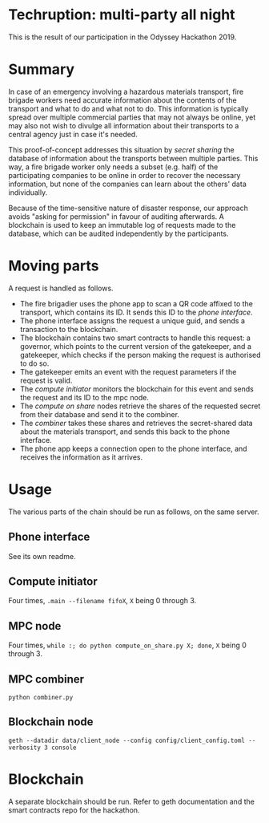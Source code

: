 # Techruption: multi-party all night

This is the result of our participation in the Odyssey Hackathon 2019.

# Summary

In case of an emergency involving a hazardous materials transport, fire brigade workers need accurate information about the contents of the transport and what to do and what not to do. This information is typically spread over multiple commercial parties that may not always be online, yet may also not wish to divulge all information about their transports to a central agency just in case it's needed.

This proof-of-concept addresses this situation by *secret sharing* the database of information about the transports between multiple parties. This way, a fire brigade worker only needs a subset (e.g. half) of the participating companies to be online in order to recover the necessary information, but none of the companies can learn about the others' data individually.

Because of the time-sensitive nature of disaster response, our approach avoids "asking for permission" in favour of auditing afterwards. A blockchain is used to keep an immutable log of requests made to the database, which can be audited independently by the participants.

# Moving parts

A request is handled as follows.

* The fire brigadier uses the phone app to scan a QR code affixed to the transport, which contains its ID. It sends this ID to the *phone interface*.
* The phone interface assigns the request a unique guid, and sends a transaction to the blockchain.
* The blockchain contains two smart contracts to handle this request: a governor, which points to the current version of the gatekeeper, and a gatekeeper, which checks if the person making the request is authorised to do so.
* The gatekeeper emits an event with the request parameters if the request is valid.
* The *compute initiator* monitors the blockchain for this event and sends the request and its ID to the mpc node.
* The *compute on share* nodes retrieve the shares of the requested secret from their database and send it to the combiner.
* The *combiner* takes these shares and retrieves the secret-shared data about the materials transport, and sends this back to the phone interface.
* The phone app keeps a connection open to the phone interface, and receives the information as it arrives.

# Usage

The various parts of the chain should be run as follows, on the same server.

## Phone interface

See its own readme.

## Compute initiator

Four times, `.main --filename fifoX`, `X` being 0 through 3.

## MPC node

Four times, `while :; do python compute_on_share.py X; done`, `X` being 0 through 3.

## MPC combiner

`python combiner.py`

## Blockchain node

`geth --datadir data/client_node --config config/client_config.toml --verbosity 3 console`

# Blockchain

A separate blockchain should be run. Refer to geth documentation and the smart contracts repo for the hackathon.
